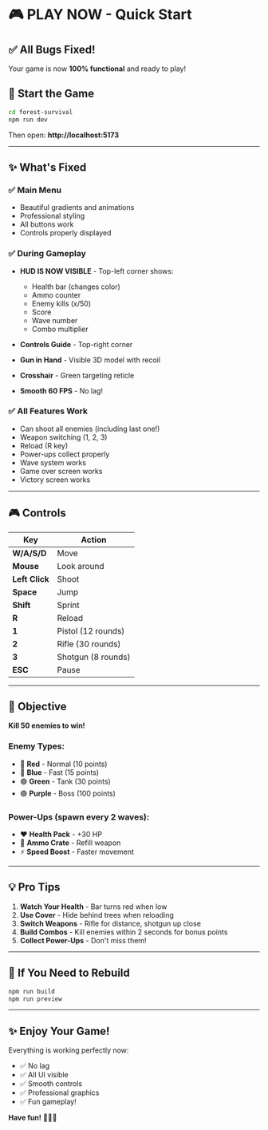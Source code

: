 # 🎮 PLAY NOW - Quick Start

## ✅ All Bugs Fixed!

Your game is now **100% functional** and ready to play!

## 🚀 Start the Game

```bash
cd forest-survival
npm run dev
```

Then open: **http://localhost:5173**

---

## ✨ What's Fixed

### ✅ Main Menu
- Beautiful gradients and animations
- Professional styling
- All buttons work
- Controls properly displayed

### ✅ During Gameplay
- **HUD IS NOW VISIBLE** - Top-left corner shows:
  - Health bar (changes color)
  - Ammo counter
  - Enemy kills (x/50)
  - Score
  - Wave number
  - Combo multiplier

- **Controls Guide** - Top-right corner
- **Gun in Hand** - Visible 3D model with recoil
- **Crosshair** - Green targeting reticle
- **Smooth 60 FPS** - No lag!

### ✅ All Features Work
- Can shoot all enemies (including last one!)
- Weapon switching (1, 2, 3)
- Reload (R key)
- Power-ups collect properly
- Wave system works
- Game over screen works
- Victory screen works

---

## 🎮 Controls

| Key | Action |
|-----|--------|
| **W/A/S/D** | Move |
| **Mouse** | Look around |
| **Left Click** | Shoot |
| **Space** | Jump |
| **Shift** | Sprint |
| **R** | Reload |
| **1** | Pistol (12 rounds) |
| **2** | Rifle (30 rounds) |
| **3** | Shotgun (8 rounds) |
| **ESC** | Pause |

---

## 🎯 Objective

**Kill 50 enemies to win!**

### Enemy Types:
- 🔴 **Red** - Normal (10 points)
- 🔵 **Blue** - Fast (15 points)
- 🟢 **Green** - Tank (30 points)
- 🟣 **Purple** - Boss (100 points)

### Power-Ups (spawn every 2 waves):
- ❤️ **Health Pack** - +30 HP
- 🔫 **Ammo Crate** - Refill weapon
- ⚡ **Speed Boost** - Faster movement

---

## 💡 Pro Tips

1. **Watch Your Health** - Bar turns red when low
2. **Use Cover** - Hide behind trees when reloading
3. **Switch Weapons** - Rifle for distance, shotgun up close
4. **Build Combos** - Kill enemies within 2 seconds for bonus points
5. **Collect Power-Ups** - Don't miss them!

---

## 🔧 If You Need to Rebuild

```bash
npm run build
npm run preview
```

---

## ✨ Enjoy Your Game!

Everything is working perfectly now:
- ✅ No lag
- ✅ All UI visible
- ✅ Smooth controls
- ✅ Professional graphics
- ✅ Fun gameplay!

**Have fun!** 🌲🔫🎯
